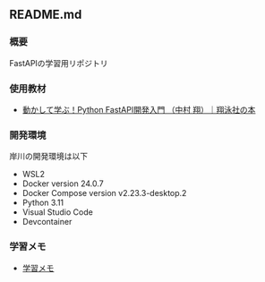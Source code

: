 ## README.md

### 概要

FastAPIの学習用リポジトリ

### 使用教材

- [動かして学ぶ！Python FastAPI開発入門 （中村 翔）｜翔泳社の本](https://www.shoeisha.co.jp/book/detail/9784798177229)

### 開発環境

岸川の開発環境は以下

- WSL2
- Docker version 24.0.7
- Docker Compose version v2.23.3-desktop.2
- Python 3.11
- Visual Studio Code
- Devcontainer

### 学習メモ

- [学習メモ](https://github.com/GenkiKishikawa/fastapi/issues/1)
